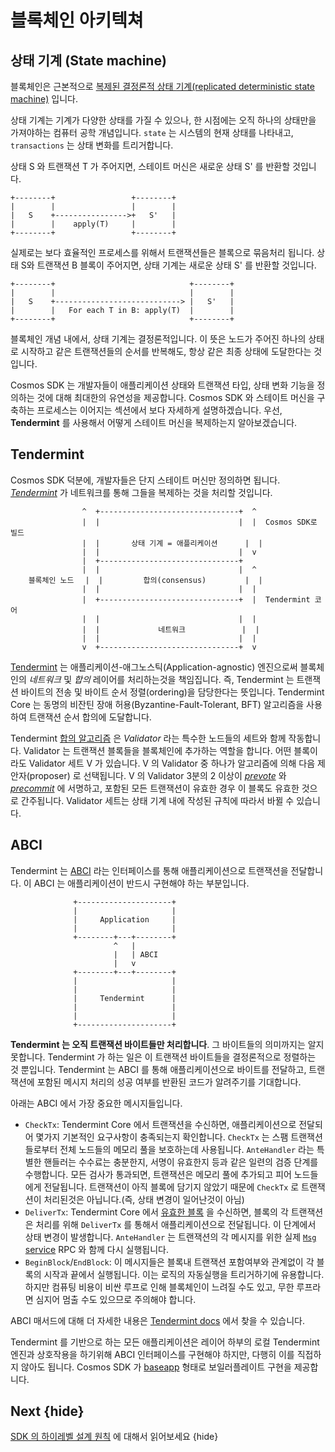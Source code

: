 <!--
order: 3
-->

# 블록체인 아키텍쳐

## 상태 기계 (State machine)

블록체인은 근본적으로 [복제된 결정론적 상태 기계(replicated deterministic state machine)](https://en.wikipedia.org/wiki/State_machine_replication) 입니다.

상태 기계는 기계가 다양한 상태를 가질 수 있으나, 한 시점에는 오직 하나의 상태만을 가져야하는 컴퓨터 공학 개념입니다. `state` 는 시스템의 현재 상태를 나타내고, `transactions` 는 상태 변화를 트리거합니다.

상태 S 와 트랜잭션 T 가 주어지면, 스테이트 머신은 새로운 상태 S' 를 반환할 것입니다.

```
+--------+                 +--------+
|        |                 |        |
|   S    +---------------->+   S'   |
|        |    apply(T)     |        |
+--------+                 +--------+
```

실제로는 보다 효율적인 프로세스를 위해서 트랜잭션들은 블록으로 묶음처리 됩니다. 상태 S와 트랜잭션 B 블록이 주어지면, 상태 기계는 새로운 상태 S' 를 반환할 것입니다.

```
+--------+                              +--------+
|        |                              |        |
|   S    +----------------------------> |   S'   |
|        |   For each T in B: apply(T)  |        |
+--------+                              +--------+
```

블록체인 개념 내에서, 상태 기계는 결정론적입니다. 이 뜻은 노드가 주어진 하나의 상태로 시작하고 같은 트랜잭션들의 순서를 반복해도, 항상 같은 최종 상태에 도달한다는 것입니다.

Cosmos SDK 는 개발자들이 애플리케이션 상태와 트랜잭션 타입, 상태 변화 기능을 정의하는 것에 대해 최대한의 유연성을 제공합니다. Cosmos SDK 와 스테이트 머신을 구축하는 프로세스는 이어지는 섹션에서 보다 자세하게 설명하겠습니다. 우선, **Tendermint** 를 사용해서 어떻게 스테이트 머신을 복제하는지 알아보겠습니다.

## Tendermint

Cosmos SDK 덕분에, 개발자들은 단지 스테이트 머신만 정의하면 됩니다. [*Tendermint*](https://tendermint.com/docs/introduction/what-is-tendermint.html) 가 네트워크를 통해 그들을 복제하는 것을 처리할 것입니다.

```
                ^  +-------------------------------+  ^
                |  |                               |  |  Cosmos SDK로 빌드
                |  |       상태 기계 = 애플리케이션ㅤㅤㅤㅤ|  |
                |  |                               |  v
                |  +-------------------------------+
                |  |                               |  ^
    블록체인 노드 ㅤ|  |         합의(consensus)ㅤㅤㅤㅤㅤ |  |
                |  |                               |  |
                |  +-------------------------------+  |  Tendermint 코어
                |  |                               |  |
                |  |             네트워크        ㅤㅤㅤ|  |
                |  |                               |  |
                v  +-------------------------------+  v
```

[Tendermint](https://tendermint.com/docs/introduction/what-is-tendermint.html) 는 애플리케이션-애그노스틱(Application-agnostic) 엔진으로써 블록체인의 *네트워크* 및 *합의* 레이어를 처리하는것을 책임집니다. 즉, Tendermint 는 트랜잭션 바이트의 전송 및 바이트 순서 정렬(ordering)을 담당한다는 뜻입니다. Tendermint Core 는 동명의 비잔틴 장애 허용(Byzantine-Fault-Tolerant, BFT) 알고리즘을 사용하여 트랜잭션 순서 합의에 도달합니다.

Tendermint [합의 알고리즘](https://docs.tendermint.com/v0.34/introduction/what-is-tendermint.html#consensus-overview) 은 *Validator* 라는 특수한 노드들의 세트와 함께 작동합니다. Validator 는 트랜잭션 블록들을 블록체인에 추가하는 역할을 합니다. 어떤 블록이라도 Validator 세트 V 가 있습니다. V 의 Validator 중 하나가 알고리즘에 의해 다음 제안자(proposer) 로 선택됩니다. V 의 Validator 3분의 2 이상이 *[prevote](https://docs.tendermint.com/v0.34/spec/consensus/consensus.html#prevote-step-height-h-round-r)* 와 *[precommit](https://docs.tendermint.com/v0.34/spec/consensus/consensus.html#precommit-step-height-h-round-r)* 에 서명하고, 포함된 모든 트랜잭션이 유효한 경우 이 블록도 유효한 것으로 간주됩니다. Validator 세트는 상태 기계 내에 작성된 규칙에 따라서 바뀔 수 있습니다. 

## ABCI

Tendermint 는 [ABCI](https://docs.tendermint.com/v0.34/spec/abci/) 라는 인터페이스를 통해 애플리케이션으로 트랜잭션을 전달합니다. 이 ABCI 는 애플리케이션이 반드시 구현해야 하는 부분입니다.

```
              +---------------------+
              |                     |
              |     Application     |
              |                     |
              +--------+---+--------+
                       ^   |
                       |   | ABCI
                       |   v
              +--------+---+--------+
              |                     |
              |                     |
              |     Tendermint      |
              |                     |
              |                     |
              +---------------------+
```

**Tendermint 는 오직 트랜잭션 바이트들만 처리합니다**. 그 바이트들의 의미까지는 알지 못합니다. Tendermint 가 하는 일은 이 트랜잭션 바이트들을 결정론적으로 정렬하는 것 뿐입니다. Tendermint 는 ABCI 를 통해 애플리케이션으로 바이트를 전달하고, 트랜잭션에 포함된 메시지 처리의 성공 여부를 반환된 코드가 알려주기를 기대합니다.

아래는 ABCI 에서 가장 중요한 메시지들입니다.

- `CheckTx`: Tendermint Core 에서 트랜잭션을 수신하면, 애플리케이션으로 전달되어 몇가지 기본적인 요구사항이 충족되는지 확인합니다. `CheckTx` 는 스팸 트랜잭션들로부터 전체 노드들의 메모리 풀을 보호하는데 사용됩니다. `AnteHandler` 라는 특별한 핸들러는 수수료는 충분한지, 서명이 유효한지 등과 같은 일련의 검증 단계를 수행합니다. 모든 검사가 통과되면, 트랜잭션은 메모리 풀에 추가되고 피어 노드들에게 전달됩니다. 트랜잭션이 아직 블록에 담기지 않았기 때문에 `CheckTx` 로 트랜잭션이 처리된것은 아닙니다.(즉, 상태 변경이 일어난것이 아님)
- `DeliverTx`: Tendermint Core 에서 [유효한 블록](https://docs.tendermint.com/v0.34/spec/blockchain/blockchain.html#validation) 을 수신하면, 블록의 각 트랜잭션은 처리를 위해 `DeliverTx` 를 통해서 애플리케이션으로 전달됩니다. 이 단계에서 상태 변경이 발생합니다. `AnteHandler` 는 트랜잭션의 각 메시지를 위한 실제 [`Msg` service](../building-modules/msg-services.md) RPC 와 함께 다시 실행됩니다.
- `BeginBlock`/`EndBlock`: 이 메시지들은 블록내 트랜잭션 포함여부와 관계없이 각 블록의 시작과 끝에서 실행됩니다. 이는 로직의 자동실행을 트리거하기에 유용합니다. 하지만 컴퓨팅 비용이 비싼 루프로 인해 블록체인이 느려질 수도 있고, 무한 루프라면 심지어 멈출 수도 있으므로 주의해야 합니다. 

ABCI 매서드에 대해 더 자세한 내용은 [Tendermint docs](https://docs.tendermint.com/v0.34/spec/abci/abci.html#overview) 에서 찾을 수 있습니다.

Tendermint 를 기반으로 하는 모든 애플리케이션은 레이어 하부의 로컬 Tendermint 엔진과 상호작용을 하기위해 ABCI 인터페이스를 구현해야 하지만, 다행히 이를 직접하지 않아도 됩니다. Cosmos SDK 가 [baseapp](./sdk-design.md#baseapp) 형태로 보일러플레이트 구현을 제공합니다. 

## Next {hide}

[SDK 의 하이레벨 설계 원칙](./sdk-design.md) 에 대해서 읽어보세요 {hide}
